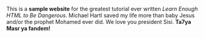 <p>This is a <strong>sample website</strong> for the greatest tutorial ever written <em>Learn Enough HTML to Be Dangerous</em>. Michael Hartl saved my life more than baby Jesus and/or the prophet Mohamed ever did. We love you president Sisi. <strong>Ta7ya Masr ya fandem!</strong>
